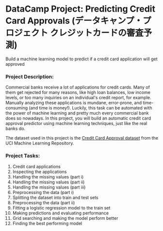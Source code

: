 # DataCamp Project: Predicting Credit Card Approvals (データキャンプ・プロジェクト クレジットカードの審査予測)
Build a machine learning model to predict if a credit card application will get approved

### Project Description:
Commercial banks receive a lot of applications for credit cards. Many of them get rejected for many reasons, like high loan balances, low income levels, or too many inquiries on an individual's credit report, for example. Manually analyzing these applications is mundane, error-prone, and time-consuming (and time is money!). Luckily, this task can be automated with the power of machine learning and pretty much every commercial bank does so nowadays. In this project, you will build an automatic credit card approval predictor using machine learning techniques, just like the real banks do.

The dataset used in this project is the [Credit Card Approval dataset](http://archive.ics.uci.edu/ml/datasets/credit+approval) from the UCI Machine Learning Repository.

### Project Tasks:

1. Credit card applications
2. Inspecting the applications
3. Handling the missing values (part i)
4. Handling the missing values (part ii)
5. Handling the missing values (part iii)
6. Preprocessing the data (part i)
7. Splitting the dataset into train and test sets
8. Preprocessing the data (part ii)
9. Fitting a logistic regression model to the train set
10. Making predictions and evaluating performance
11. Grid searching and making the model perform better
12. Finding the best performing model
